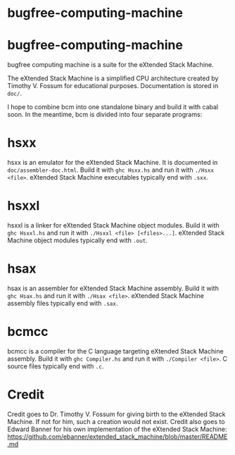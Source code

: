 # bugfree-computing-machine
bugfree-computing-machine
=========================

bugfree computing machine is a suite for the eXtended Stack Machine. 

The eXtended Stack Machine is a simplified CPU architecture created by Timothy 
V. Fossum for educational purposes. Documentation is stored in `doc/`. 

I hope to combine bcm into one standalone binary and build it with cabal soon.
In the meantime, bcm is divided into four separate programs: 

hsxx
====

hsxx is an emulator for the eXtended Stack Machine. It is documented in 
`doc/assembler-doc.html`. Build it with `ghc Hsxx.hs` and run it with 
`./Hsxx <file>`. eXtended Stack Machine executables typically end with `.sxx`.

hsxxl
=====

hsxxl is a linker for eXtended Stack Machine object modules. Build it with 
`ghc Hsxxl.hs` and run it with `./Hsxxl <file> [<files>...]`. eXtended Stack 
Machine object modules typically end with `.out`.

hsax
====

hsax is an assembler for eXtended Stack Machine assembly. Build it with 
`ghc Hsax.hs` and run it with `./Hsax <file>`. eXtended Stack Machine assembly
files typically end with `.sax`.

bcmcc
=====

bcmcc is a compiler for the C language targeting eXtended Stack Machine 
assembly. Build it with `ghc Compiler.hs` and run it with `./Compiler <file>`.
C source files typically end with `.c`. 

Credit
======

Credit goes to Dr. Timothy V. Fossum for giving birth to the eXtended Stack
Machine. If not for him, such a creation would not exist. Credit also goes to
Edward Banner for his own implementation of the eXtended Stack Machine: 
https://github.com/ebanner/extended_stack_machine/blob/master/README.md

